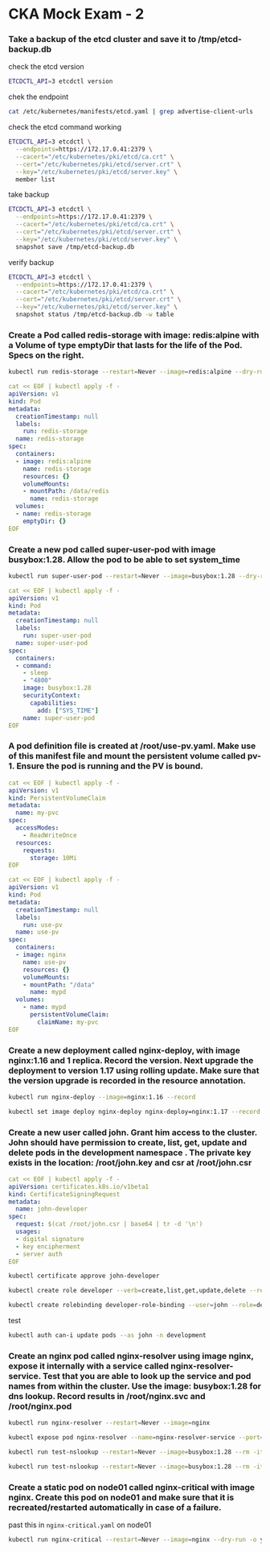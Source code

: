# CKA Mock Exam - 2

### Take a backup of the etcd cluster and save it to /tmp/etcd-backup.db

check the etcd version
```bash
ETCDCTL_API=3 etcdctl version
```

chek the endpoint
```bash
cat /etc/kubernetes/manifests/etcd.yaml | grep advertise-client-urls
```

check the etcd command working
```bash
ETCDCTL_API=3 etcdctl \
  --endpoints=https://172.17.0.41:2379 \
  --cacert="/etc/kubernetes/pki/etcd/ca.crt" \
  --cert="/etc/kubernetes/pki/etcd/server.crt" \
  --key="/etc/kubernetes/pki/etcd/server.key" \
  member list
```

take backup
```bash
ETCDCTL_API=3 etcdctl \
  --endpoints=https://172.17.0.41:2379 \
  --cacert="/etc/kubernetes/pki/etcd/ca.crt" \
  --cert="/etc/kubernetes/pki/etcd/server.crt" \
  --key="/etc/kubernetes/pki/etcd/server.key" \
  snapshot save /tmp/etcd-backup.db
```

verify backup
```bash
ETCDCTL_API=3 etcdctl \
  --endpoints=https://172.17.0.41:2379 \
  --cacert="/etc/kubernetes/pki/etcd/ca.crt" \
  --cert="/etc/kubernetes/pki/etcd/server.crt" \
  --key="/etc/kubernetes/pki/etcd/server.key" \
  snapshot status /tmp/etcd-backup.db -w table
```

### Create a Pod called redis-storage with image: redis:alpine with a Volume of type emptyDir that lasts for the life of the Pod. Specs on the right.

```bash
kubectl run redis-storage --restart=Never --image=redis:alpine --dry-run -o yaml
```
```yaml
cat << EOF | kubectl apply -f -
apiVersion: v1
kind: Pod
metadata:
  creationTimestamp: null
  labels:
    run: redis-storage
  name: redis-storage
spec:
  containers:
  - image: redis:alpine
    name: redis-storage
    resources: {}
    volumeMounts:
    - mountPath: /data/redis
      name: redis-storage
  volumes:
  - name: redis-storage
    emptyDir: {}
EOF
```

### Create a new pod called super-user-pod with image busybox:1.28. Allow the pod to be able to set system_time

```bash
kubectl run super-user-pod --restart=Never --image=busybox:1.28 --dry-run -o yaml --command -- sleep 4800
```
```yaml
cat << EOF | kubectl apply -f -
apiVersion: v1
kind: Pod
metadata:
  creationTimestamp: null
  labels:
    run: super-user-pod
  name: super-user-pod
spec:
  containers:
  - command:
    - sleep
    - "4800"
    image: busybox:1.28
    securityContext:
      capabilities:
        add: ["SYS_TIME"]
    name: super-user-pod
EOF
```

### A pod definition file is created at /root/use-pv.yaml. Make use of this manifest file and mount the persistent volume called pv-1. Ensure the pod is running and the PV is bound.

```yaml
cat << EOF | kubectl apply -f -
apiVersion: v1
kind: PersistentVolumeClaim
metadata:
  name: my-pvc
spec:
  accessModes:
    - ReadWriteOnce
  resources:
    requests:
      storage: 10Mi
EOF
```

```yaml
cat << EOF | kubectl apply -f -
apiVersion: v1
kind: Pod
metadata:
  creationTimestamp: null
  labels:
    run: use-pv
  name: use-pv
spec:
  containers:
  - image: nginx
    name: use-pv
    resources: {}
    volumeMounts:
    - mountPath: "/data"
      name: mypd
  volumes:
    - name: mypd
      persistentVolumeClaim:
        claimName: my-pvc
EOF
```

### Create a new deployment called nginx-deploy, with image nginx:1.16 and 1 replica. Record the version. Next upgrade the deployment to version 1.17 using rolling update. Make sure that the version upgrade is recorded in the resource annotation.


```bash
kubectl run nginx-deploy --image=nginx:1.16 --record
```
```bash
kubectl set image deploy nginx-deploy nginx-deploy=nginx:1.17 --record
```

### Create a new user called john. Grant him access to the cluster. John should have permission to create, list, get, update and delete pods in the development namespace . The private key exists in the location: /root/john.key and csr at /root/john.csr

```yaml
cat << EOF | kubectl apply -f -
apiVersion: certificates.k8s.io/v1beta1
kind: CertificateSigningRequest
metadata:
  name: john-developer
spec:
  request: $(cat /root/john.csr | base64 | tr -d '\n')
  usages:
  - digital signature
  - key encipherment
  - server auth
EOF
```
```bash
kubectl certificate approve john-developer
```

```bash
kubectl create role developer --verb=create,list,get,update,delete --resource=pods --namespace=development
```

```bash
kubectl create rolebinding developer-role-binding --user=john --role=developer --namespace=development
```

test
```bash
kubectl auth can-i update pods --as john -n development
```

### Create an nginx pod called nginx-resolver using image nginx, expose it internally with a service called nginx-resolver-service. Test that you are able to look up the service and pod names from within the cluster. Use the image: busybox:1.28 for dns lookup. Record results in /root/nginx.svc and /root/nginx.pod


```bash
kubectl run nginx-resolver --restart=Never --image=nginx
```
```bash
kubectl expose pod nginx-resolver --name=nginx-resolver-service --port=80
```
```bash
kubectl run test-nslookup --restart=Never --image=busybox:1.28 --rm -it -- nslookup nginx-resolver-service > /root/nginx.svc
```
```bash
kubectl run test-nslookup --restart=Never --image=busybox:1.28 --rm -it -- nslookup 10-32-0-6.default.pod > /root/nginx.pod
```

### Create a static pod on node01 called nginx-critical with image nginx. Create this pod on node01 and make sure that it is recreated/restarted automatically in case of a failure.


past this in `nginx-critical.yaml` on node01
```bash
kubectl run nginx-critical --restart=Never --image=nginx --dry-run -o yaml
```



